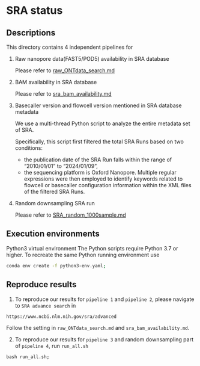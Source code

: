 # SRA status

## Descriptions
This directory contains 4 independent pipelines for

1. Raw nanopore data(FAST5/POD5) availability in SRA database

    Please refer to [raw_ONTdata_search.md](./raw_ONTdata_search.md)

2. BAM availability in SRA database

    Please refer to [sra_bam_availability.md](./sra_bam_availability.md)


3. Basecaller version and flowcell version mentioned in SRA database metadata

    We use a multi-thread Python script to analyze the entire metadata set of SRA. 

    Specifically, this script first filtered the total SRA Runs based on two conditions: 

    - the publication date of the SRA Run falls within the range of “2010/01/01” to “2024/01/09”,
    - the sequencing platform is Oxford Nanopore. Multiple regular expressions were then employed to identify keywords related to flowcell or basecaller configuration information within the XML files of the filtered SRA Runs. 


4. Random downsampling SRA run

    Please refer to [SRA_random_1000sample.md](./SRA_random_1000sample.md)

## Execution environments
Python3 virtual environment
The Python scripts require Python 3.7 or higher. To recreate the same Python running environment use
```bash
conda env create -f python3-env.yaml;
```


## Reproduce results
1. To reproduce our results for `pipeline 1` and `pipeline 2`, please navigate to `SRA advance search` in
```
https://www.ncbi.nlm.nih.gov/sra/advanced
```
Follow the setting in `raw_ONTdata_search.md` and `sra_bam_availability.md`.


2. To reproduce our results for `pipeline 3` and random downsampling part of `pipeline 4`, run `run_all.sh`
```
bash run_all.sh;
```
